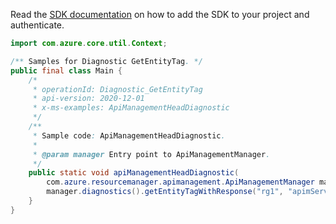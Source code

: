 Read the [SDK documentation](https://github.com/Azure/azure-sdk-for-java/blob/azure-resourcemanager-apimanagement_1.0.0-beta.2/sdk/apimanagement/azure-resourcemanager-apimanagement/README.md) on how to add the SDK to your project and authenticate.

```java
import com.azure.core.util.Context;

/** Samples for Diagnostic GetEntityTag. */
public final class Main {
    /*
     * operationId: Diagnostic_GetEntityTag
     * api-version: 2020-12-01
     * x-ms-examples: ApiManagementHeadDiagnostic
     */
    /**
     * Sample code: ApiManagementHeadDiagnostic.
     *
     * @param manager Entry point to ApiManagementManager.
     */
    public static void apiManagementHeadDiagnostic(
        com.azure.resourcemanager.apimanagement.ApiManagementManager manager) {
        manager.diagnostics().getEntityTagWithResponse("rg1", "apimService1", "applicationinsights", Context.NONE);
    }
}
```
